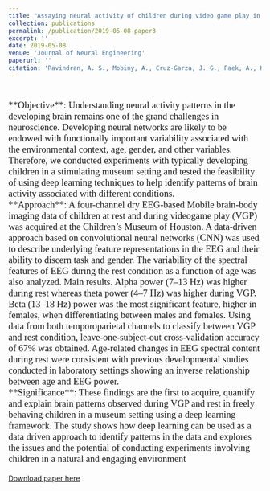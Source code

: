 ```yaml
---
title: "Assaying neural activity of children during video game play in public spaces: a deep learning approach"
collection: publications
permalink: /publication/2019-05-08-paper3
excerpt: ''
date: 2019-05-08
venue: 'Journal of Neural Engineering'
paperurl: ''
citation: 'Ravindran, A. S., Mobiny, A., Cruz-Garza, J. G., Paek, A., Kopteva, A., & Vidal, J. L. C. (2019). Assaying neural activity of children during video game play in public spaces: a deep learning approach. Journal of neural engineering, 16(3), 036028.'
---
```


<p style="font-family: Garamond; font-size:14pt; font-style:normal">
<br>
**Objective**: Understanding neural activity patterns in the developing brain remains one of the grand challenges in neuroscience. Developing neural networks are likely to be endowed with functionally important variability associated with the environmental context, age, gender, and other variables. Therefore, we conducted experiments with typically developing children in a stimulating museum setting and tested the feasibility of using deep learning techniques to help identify patterns of brain activity associated with different conditions. 

<br> 
**Approach**: A four-channel dry EEG-based Mobile brain-body imaging data of children at rest and during videogame play (VGP) was acquired at the Children’s Museum of Houston. A data-driven approach based on convolutional neural networks (CNN) was used to describe underlying feature representations in the EEG and their ability to discern task and gender. The variability of the spectral features of EEG during the rest condition as a function of age was also analyzed. Main results. Alpha power (7–13 Hz) was higher during rest whereas theta power (4–7 Hz) was higher during VGP. Beta (13–18 Hz) power was the most significant feature, higher in females, when differentiating between males and females. Using data from both temporoparietal channels to classify between VGP and rest condition, leave-one-subject-out cross-validation accuracy of 67% was obtained. Age-related changes in EEG spectral content during rest were consistent with previous developmental studies conducted in laboratory settings showing an inverse relationship between age and EEG power. 

<br> 
**Significance**: These findings are the first to acquire, quantify and explain brain patterns observed during VGP and rest in freely behaving children in a museum setting using a deep learning framework. The study shows how deep learning can be used as a data driven approach to identify patterns in the data and explores the issues and the potential of conducting experiments involving children in a natural and engaging environment

[Download paper here](/files/Paper3.pdf)
</p>
